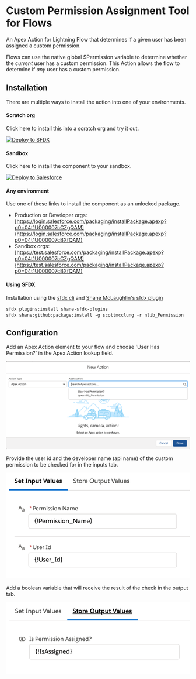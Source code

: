 # Custom Permission Assignment Tool for Flows

An Apex Action for Lightning Flow that determines if a given user has been assigned a custom permission.

Flows can use the native global $Permission variable to determine whether the *current* user has a custom permission.
This Action allows the flow to determine if *any* user has a custom permission. 

## Installation

There are multiple ways to install the action into one of your environments.

#### Scratch org

Click here to install this into a scratch org and try it out.

[![Deploy to SFDX](https://deploy-to-sfdx.com/dist/assets/images/DeployToSFDX.svg)](https://deploy-to-sfdx.com?template=https://github.com/scottmcclung/nlib_Permission.git)


#### Sandbox

Click here to install the component to your sandbox.

[![Deploy to Salesforce](https://raw.githubusercontent.com/afawcett/githubsfdeploy/master/deploy.png)](https://githubsfdeploy.herokuapp.com?owner=scottmcclung&repo=nlib_Permission)


#### Any environment

Use one of these links to install the component as an unlocked package.

  * Production or Developer orgs: [https://login.salesforce.com/packaging/installPackage.apexp?p0=04t1U000007cCZgQAM](https://login.salesforce.com/packaging/installPackage.apexp?p0=04t1U000007cBXfQAM)
  * Sandbox orgs: [https://test.salesforce.com/packaging/installPackage.apexp?p0=04t1U000007cCZgQAM](https://test.salesforce.com/packaging/installPackage.apexp?p0=04t1U000007cBXfQAM)


#### Using SFDX

Installation using the [sfdx cli](https://developer.salesforce.com/tools/sfdxcli) and [Shane McLaughlin's sfdx plugin](https://github.com/mshanemc/shane-sfdx-plugins)
~~~~
sfdx plugins:install shane-sfdx-plugins
sfdx shane:github:package:install -g scottmcclung -r nlib_Permission
~~~~

## Configuration

Add an Apex Action element to your flow and choose 'User Has Permission?' in the Apex Action lookup field.

![Action Configuration](/images/ActionConfiguration.png)

Provide the user id and the developer name (api name) of the custom permission to be checked for in the inputs tab.

![Action Input Configuration](/images/ActionInputConfiguration.png)

Add a boolean variable that will receive the result of the check in the output tab.

![Action Output Configuration](/images/ActionOutputConfiguration.png)
